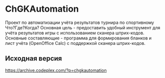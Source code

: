 # ChGKAutomation
Проект по автоматизации учёта результатов турнира по спортивному Что?Где?Когда?
Основная цель - предоставить удобный инструмент для учёта результатов игры с использованием сканера штрих-кодов.
Основные составляющие - программа для формирования бланков и лист учёта (OpenOffice Calc) с поддержкой сканера штрих-кодов.

## Исходная версия
https://archive.codeplex.com/?p=chgkautomation